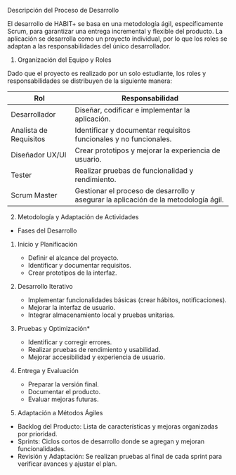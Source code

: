 Descripción del Proceso de Desarrollo

El desarrollo de HABIT+ se basa en una metodología ágil, específicamente Scrum, para garantizar una entrega incremental y flexible del producto. La aplicación se desarrolla como un proyecto individual, por lo que los roles se adaptan a las responsabilidades del único desarrollador.

1. Organización del Equipo y Roles

Dado que el proyecto es realizado por un solo estudiante, los roles y responsabilidades se distribuyen de la siguiente manera:  

| Rol                 | **Responsabilidad** |
|-------------------------|---------------------|
| Desarrollador       | Diseñar, codificar e implementar la aplicación. |
| Analista de Requisitos | Identificar y documentar requisitos funcionales y no funcionales. |
| Diseñador UX/UI     | Crear prototipos y mejorar la experiencia de usuario. |
| Tester             | Realizar pruebas de funcionalidad y rendimiento. |
| Scrum Master       | Gestionar el proceso de desarrollo y asegurar la aplicación de la metodología ágil. |


2. Metodología y Adaptación de Actividades

- Fases del Desarrollo

1. Inicio y Planificación  
   - Definir el alcance del proyecto.  
   - Identificar y documentar requisitos.  
   - Crear prototipos de la interfaz.  

2. Desarrollo Iterativo 
   - Implementar funcionalidades básicas (crear hábitos, notificaciones).  
   - Mejorar la interfaz de usuario.  
   - Integrar almacenamiento local y pruebas unitarias.  

3. Pruebas y Optimización*
   - Identificar y corregir errores.  
   - Realizar pruebas de rendimiento y usabilidad.  
   - Mejorar accesibilidad y experiencia de usuario.  

4. Entrega y Evaluación 
   - Preparar la versión final.  
   - Documentar el producto.  
   - Evaluar mejoras futuras.  


3. Adaptación a Métodos Ágiles

- Backlog del Producto: Lista de características y mejoras organizadas por prioridad.  
- Sprints: Ciclos cortos de desarrollo donde se agregan y mejoran funcionalidades.  
- Revisión y Adaptación: Se realizan pruebas al final de cada sprint para verificar avances y ajustar el plan. 